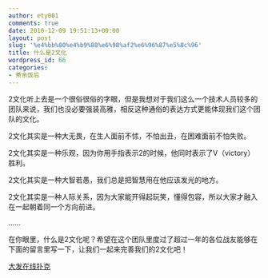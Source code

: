 ```yaml
---
author: ety001
comments: true
date: 2010-12-09 19:51:13+00:00
layout: post
slug: '%e4%bb%80%e4%b9%88%e6%98%af2%e6%96%87%e5%8c%96'
title: 什么是2文化
wordpress_id: 66
categories:
- 茶余饭后
---
```


2文化听上去是一个很俗很俗的字眼，但是我想对于我们这么一个技术人员较多的团队来说，我们也没必要强装高雅，相反这种通俗的表达方式更能体现我们这个团队的文化。




2文化其实是一种大无畏，在生人面前不怵，不怕出丑，在困难面前不怕失败。




2文化其实是一种乐观，因为你用手指表示2的时候，他同时表示了V（victory）胜利。




2文化其实是一种大智若愚，我们总是把智慧用在他应该发光的地方。




<!-- more -->




2文化其实是一种人际关系，因为大家能开得起玩笑，懂得包容，所以大家才融入在一起朝着同一个方向前进。




……




在你眼里，什么是2文化呢？希望在这个团队里度过了超过一年的各位战友能够在下面的留言里写一下，让我们一起来完善我们的2文化吧！


 [大发在线扑克](http://www.kylinpoker.com/daihatsu_online_poker.htm)

